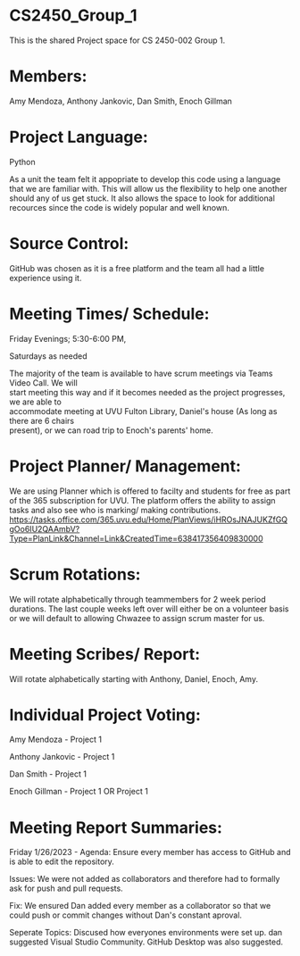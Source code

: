 # CS2450_Group_1

This is the shared Project space for CS 2450-002 Group 1.

# Members:

Amy Mendoza,
Anthony Jankovic,
Dan Smith,
Enoch Gillman

# Project Language:

Python

As a unit the team felt it appopriate to develop this code using a language that we are
familiar with. This will allow us the flexibility to help one another should any of us get
stuck. It also allows the space to look for additional recources since the code is widely
popular and well known.

# Source Control:

GitHub was chosen as it is a free platform and the team all had a little experience using it.

# Meeting Times/ Schedule:

Friday Evenings; 5:30-6:00 PM,

Saturdays as needed

The majority of the team is available to have scrum meetings via Teams Video Call. We will  
 start meeting this way and if it becomes needed as the project progresses, we are able to  
 accommodate meeting at UVU Fulton Library, Daniel's house (As long as there are 6 chairs  
 present), or we can road trip to Enoch's parents' home.

# Project Planner/ Management:

We are using Planner which is offered to facilty and students for free as part of the 365
subscription for UVU. The platform offers the ability to assign tasks and also see who is
marking/ making contributions.
https://tasks.office.com/365.uvu.edu/Home/PlanViews/iHROsJNAJUKZfGQgOo6IU2QAAmbV?Type=PlanLink&Channel=Link&CreatedTime=638417356409830000

# Scrum Rotations:

We will rotate alphabetically through teammembers for 2 week period durations. The last
couple weeks left over will either be on a volunteer basis or we will default to allowing
Chwazee to assign scrum master for us.

# Meeting Scribes/ Report:

Will rotate alphabetically starting with Anthony, Daniel, Enoch, Amy.

# Individual Project Voting: 
Amy Mendoza - Project 1 

Anthony Jankovic - Project 1 

Dan Smith - Project 1 

Enoch Gillman - Project 1 OR Project 1


# Meeting Report Summaries: 

Friday 1/26/2023 - 
Agenda: Ensure every member has access to GitHub and is able to edit the repository. 

Issues: We were not added as collaborators and therefore had to formally ask for push and pull requests.

Fix: We ensured Dan added every member as a collaborator so that we could push or commit changes without Dan's constant aproval.

Seperate Topics: Discused how everyones environments were set up. dan suggested Visual Studio Community. GitHub Desktop was also suggested. 
